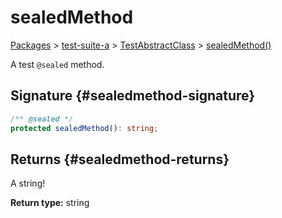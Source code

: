 # sealedMethod

[Packages](/) &gt; [test-suite-a](/test-suite-a) &gt; [TestAbstractClass](/test-suite-a/testabstractclass-class) &gt; [sealedMethod()](/test-suite-a/testabstractclass-class/sealedmethod-method)

A test `@sealed` method.

## Signature {#sealedmethod-signature}

```typescript
/** @sealed */
protected sealedMethod(): string;
```

## Returns {#sealedmethod-returns}

A string!

**Return type:** string

